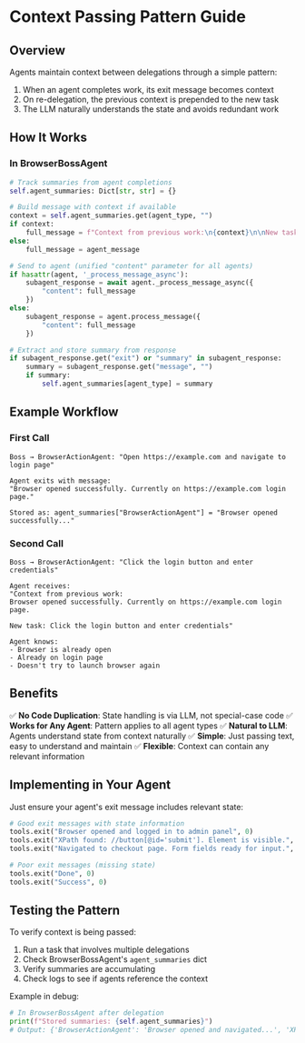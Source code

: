# Context Passing Pattern Guide

## Overview

Agents maintain context between delegations through a simple pattern:
1. When an agent completes work, its exit message becomes context
2. On re-delegation, the previous context is prepended to the new task
3. The LLM naturally understands the state and avoids redundant work

## How It Works

### In BrowserBossAgent

```python
# Track summaries from agent completions
self.agent_summaries: Dict[str, str] = {}

# Build message with context if available
context = self.agent_summaries.get(agent_type, "")
if context:
    full_message = f"Context from previous work:\n{context}\n\nNew task: {agent_message}"
else:
    full_message = agent_message

# Send to agent (unified "content" parameter for all agents)
if hasattr(agent, '_process_message_async'):
    subagent_response = await agent._process_message_async({
        "content": full_message
    })
else:
    subagent_response = agent.process_message({
        "content": full_message
    })

# Extract and store summary from response
if subagent_response.get("exit") or "summary" in subagent_response:
    summary = subagent_response.get("message", "")
    if summary:
        self.agent_summaries[agent_type] = summary
```

## Example Workflow

### First Call
```
Boss → BrowserActionAgent: "Open https://example.com and navigate to login page"

Agent exits with message:
"Browser opened successfully. Currently on https://example.com login page."

Stored as: agent_summaries["BrowserActionAgent"] = "Browser opened successfully..."
```

### Second Call
```
Boss → BrowserActionAgent: "Click the login button and enter credentials"

Agent receives:
"Context from previous work:
Browser opened successfully. Currently on https://example.com login page.

New task: Click the login button and enter credentials"

Agent knows:
- Browser is already open
- Already on login page
- Doesn't try to launch browser again
```

## Benefits

✅ **No Code Duplication**: State handling is via LLM, not special-case code
✅ **Works for Any Agent**: Pattern applies to all agent types
✅ **Natural to LLM**: Agents understand state from context naturally
✅ **Simple**: Just passing text, easy to understand and maintain
✅ **Flexible**: Context can contain any relevant information

## Implementing in Your Agent

Just ensure your agent's exit message includes relevant state:

```python
# Good exit messages with state information
tools.exit("Browser opened and logged in to admin panel", 0)
tools.exit("XPath found: //button[@id='submit']. Element is visible.", 0)
tools.exit("Navigated to checkout page. Form fields ready for input.", 0)

# Poor exit messages (missing state)
tools.exit("Done", 0)
tools.exit("Success", 0)
```

## Testing the Pattern

To verify context is being passed:

1. Run a task that involves multiple delegations
2. Check BrowserBossAgent's `agent_summaries` dict
3. Verify summaries are accumulating
4. Check logs to see if agents reference the context

Example in debug:
```python
# In BrowserBossAgent after delegation
print(f"Stored summaries: {self.agent_summaries}")
# Output: {'BrowserActionAgent': 'Browser opened and navigated...', 'XPathAgent': '...'}
```

